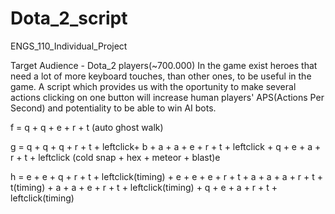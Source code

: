 # Dota_2_script
ENGS_110_Individual_Project

Target Audience - Dota_2 players(~700.000)
In the game exist heroes that need a lot of more keyboard touches, than other ones, to be useful in the game. A script which provides us with the oportunity to make several actions clicking on one button will increase human players' APS(Actions Per Second) and potentiality to be able to win AI bots.

f = q + q + e + r + t (auto ghost walk)

g = q + q + q + r + t + leftclick+ b + a + a + e + r + t + leftclick + q + e + a + r + t + leftclick (cold snap + hex + meteor + blast)e

h = e + e + q + r + t + leftclick(timing) + e + e + e + r + t + a + a + a + r + t + t(timing) + a + a + e + r + t + leftclick(timing) + q + e + a + r + t + leftclick(timing)
